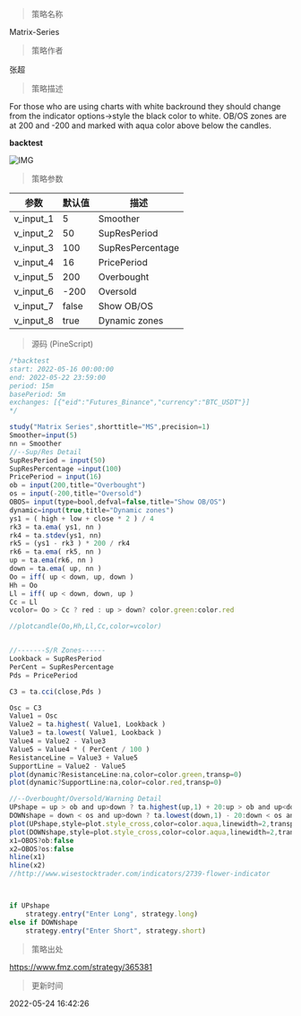 
> 策略名称

Matrix-Series

> 策略作者

张超

> 策略描述

For those who are using charts with white backround they should change from the indicator options->style the black color to white.
OB/OS zones are at 200 and -200 and marked with aqua color above below the candles.


**backtest**

 ![IMG](https://www.fmz.com/upload/asset/18996ab5d6508b3a4cb.png) 

> 策略参数



|参数|默认值|描述|
|----|----|----|
|v_input_1|5|Smoother|
|v_input_2|50|SupResPeriod|
|v_input_3|100|SupResPercentage|
|v_input_4|16|PricePeriod|
|v_input_5|200|Overbought|
|v_input_6|-200|Oversold|
|v_input_7|false|Show OB/OS|
|v_input_8|true|Dynamic zones|


> 源码 (PineScript)

``` javascript
/*backtest
start: 2022-05-16 00:00:00
end: 2022-05-22 23:59:00
period: 15m
basePeriod: 5m
exchanges: [{"eid":"Futures_Binance","currency":"BTC_USDT"}]
*/

study("Matrix Series",shorttitle="MS",precision=1)
Smoother=input(5)
nn = Smoother
//--Sup/Res Detail
SupResPeriod = input(50)
SupResPercentage =input(100)
PricePeriod = input(16)
ob = input(200,title="Overbought")
os = input(-200,title="Oversold")
OBOS= input(type=bool,defval=false,title="Show OB/OS") 
dynamic=input(true,title="Dynamic zones")
ys1 = ( high + low + close * 2 ) / 4
rk3 = ta.ema( ys1, nn )
rk4 = ta.stdev(ys1, nn)
rk5 = (ys1 - rk3 ) * 200 / rk4
rk6 = ta.ema( rk5, nn )
up = ta.ema(rk6, nn )
down = ta.ema( up, nn )
Oo = iff( up < down, up, down )
Hh = Oo
Ll = iff( up < down, down, up )
Cc = Ll
vcolor= Oo > Cc ? red : up > down? color.green:color.red 

//plotcandle(Oo,Hh,Ll,Cc,color=vcolor)


//-------S/R Zones------
Lookback = SupResPeriod
PerCent = SupResPercentage
Pds = PricePeriod

C3 = ta.cci(close,Pds )

Osc = C3
Value1 = Osc
Value2 = ta.highest( Value1, Lookback )
Value3 = ta.lowest( Value1, Lookback )
Value4 = Value2 - Value3
Value5 = Value4 * ( PerCent / 100 )
ResistanceLine = Value3 + Value5
SupportLine = Value2 - Value5
plot(dynamic?ResistanceLine:na,color=color.green,transp=0)
plot(dynamic?SupportLine:na,color=color.red,transp=0)

//--Overbought/Oversold/Warning Detail
UPshape = up > ob and up>down ? ta.highest(up,1) + 20:up > ob and up<down? ta.highest(down,1) + 20:na
DOWNshape = down < os and up>down ? ta.lowest(down,1) - 20:down < os and up<down? ta.lowest(up,1) - 20 :na
plot(UPshape,style=plot.style_cross,color=color.aqua,linewidth=2,transp=0)
plot(DOWNshape,style=plot.style_cross,color=color.aqua,linewidth=2,transp=0)
x1=OBOS?ob:false
x2=OBOS?os:false
hline(x1)
hline(x2)
//http://www.wisestocktrader.com/indicators/2739-flower-indicator



if UPshape
    strategy.entry("Enter Long", strategy.long)
else if DOWNshape
    strategy.entry("Enter Short", strategy.short)
```

> 策略出处

https://www.fmz.com/strategy/365381

> 更新时间

2022-05-24 16:42:26
